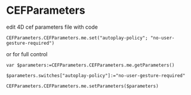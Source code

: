 # CEFParameters

 edit 4D cef parameters file with code

```4d
CEFParameters.CEFParameters.me.set("autoplay-policy"; "no-user-gesture-required")
```

or for full control

```4d
var $parameters:=CEFParameters.CEFParameters.me.getParameters()

$parameters.switches["autoplay-policy"]:="no-user-gesture-required"

CEFParameters.CEFParameters.me.setParameters($parameters)
```
